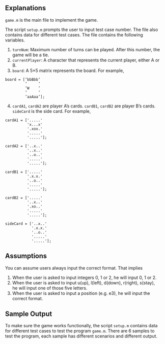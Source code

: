 ## Explanations

`game.m` is the main file to implement the game.

The script `setup.m` prompts the user to input test case number. The file also contains data for different test cases.
The file contains the following variables.
1. `turnNum`:  Maximum number of turns can be played. After this number, the game will be a tie.
2. `currentPlayer`: A character that represents the current player, either A or B.
3. `board`: A 5×5 matrix represents the board. For example,
```
board = [’bbBbb’
         ’     ’
         ’W    ’
         ’     ’
         ’aaAaa’];
```
4. `cardA1`, `cardA2` are player A’s cards. `cardB1`, `cardB2` are player B’s cards. `sideCard` is the side card. For example,
```
cardA1 = ['.....'
          'x...x'
          '.xox.'
          '.....'
          '.....'];
          
cardA2 = ['..x..'
          '..x..'
          '..o..'
          '.....'
          '.....'];
          
cardB1 = ['.....'
          '.x.x.'
          '..o..'
          '.....'
          '.....'];
          
cardB2 = ['.....'
          '..x..'
          '.xo..'
          '.....'
          '.....'];
          
sideCard = ['..x..'
            '.x.x.'
            '..o..'
            '.....'
            '.....'];
```

## Assumptions
You can assume users always input the correct format. That implies
1. When the user is asked to input integers 0, 1 or 2, he will input 0, 1 or 2.
2. When the user is asked to input u(up), l(left), d(down), r(right), s(stay), he will input one of those five letters.
3. When the user is asked to input a position (e.g. e3), he will input the correct format.

## Sample Output
To make sure the game works functionally, the script `setup.m` contains data for different test cases to test the program `game.m`. There are 6 samples to test the program, each sample has different scenarios and different output.
